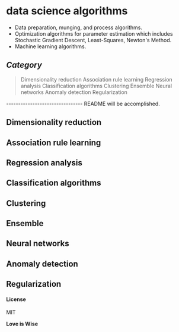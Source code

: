 # data science algorithms

- Data preparation, munging, and process algorithms.
- Optimization algorithms for parameter estimation which includes Stochastic Gradient Descent, Least-Squares, Newton's Method.
- Machine learning algorithms.

## _Category_


> Dimensionality reduction
> Association rule learning
> Regression analysis
> Classification algorithms
> Clustering
> Ensemble
> Neural networks
> Anomaly detection
> Regularization


-------------------------------- README will be accomplished.

## Dimensionality reduction
## Association rule learning
## Regression analysis
## Classification algorithms
## Clustering
## Ensemble
## Neural networks
## Anomaly detection
## Regularization


#### License

MIT

**Love is Wise**

[//]: # (Bertrand Russell: Love is Wise, Hatred is Foolish) 

[//]: # (NimaFakoor) 
